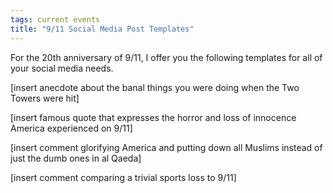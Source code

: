 ```yaml
---
tags: current events
title: "9/11 Social Media Post Templates"
---
```


For the 20th anniversary of 9/11, I offer you the following templates for all of your social media needs. 

[insert anecdote about the banal things you were doing when the Two Towers were hit] 

[insert famous quote that expresses the horror and loss of innocence America experienced on 9/11] 

[insert comment glorifying America and putting down all Muslims instead of just the dumb ones in al Qaeda] 

[insert comment comparing a trivial sports loss to 9/11]
